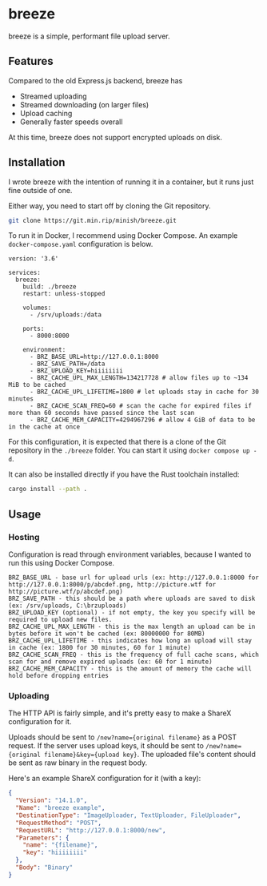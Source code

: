 # breeze
breeze is a simple, performant file upload server.

## Features
Compared to the old Express.js backend, breeze has
- Streamed uploading
- Streamed downloading (on larger files)
- Upload caching
- Generally faster speeds overall

At this time, breeze does not support encrypted uploads on disk.

## Installation
I wrote breeze with the intention of running it in a container, but it runs just fine outside of one.

Either way, you need to start off by cloning the Git repository.
```bash
git clone https://git.min.rip/minish/breeze.git
```

To run it in Docker, I recommend using Docker Compose. An example `docker-compose.yaml` configuration is below.
```
version: '3.6'

services:
  breeze:
    build: ./breeze
    restart: unless-stopped

    volumes:
      - /srv/uploads:/data

    ports:
      - 8000:8000

    environment:
      - BRZ_BASE_URL=http://127.0.0.1:8000
      - BRZ_SAVE_PATH=/data
      - BRZ_UPLOAD_KEY=hiiiiiiii
      - BRZ_CACHE_UPL_MAX_LENGTH=134217728 # allow files up to ~134 MiB to be cached
      - BRZ_CACHE_UPL_LIFETIME=1800 # let uploads stay in cache for 30 minutes
      - BRZ_CACHE_SCAN_FREQ=60 # scan the cache for expired files if more than 60 seconds have passed since the last scan
      - BRZ_CACHE_MEM_CAPACITY=4294967296 # allow 4 GiB of data to be in the cache at once
```
For this configuration, it is expected that there is a clone of the Git repository in the `./breeze` folder. You can start it using `docker compose up -d`.

It can also be installed directly if you have the Rust toolchain installed:
```bash
cargo install --path .
```

## Usage
### Hosting
Configuration is read through environment variables, because I wanted to run this using Docker Compose.
```
BRZ_BASE_URL - base url for upload urls (ex: http://127.0.0.1:8000 for http://127.0.0.1:8000/p/abcdef.png, http://picture.wtf for http://picture.wtf/p/abcdef.png)
BRZ_SAVE_PATH - this should be a path where uploads are saved to disk (ex: /srv/uploads, C:\brzuploads)
BRZ_UPLOAD_KEY (optional) - if not empty, the key you specify will be required to upload new files.
BRZ_CACHE_UPL_MAX_LENGTH - this is the max length an upload can be in bytes before it won't be cached (ex: 80000000 for 80MB)
BRZ_CACHE_UPL_LIFETIME - this indicates how long an upload will stay in cache (ex: 1800 for 30 minutes, 60 for 1 minute)
BRZ_CACHE_SCAN_FREQ - this is the frequency of full cache scans, which scan for and remove expired uploads (ex: 60 for 1 minute)
BRZ_CACHE_MEM_CAPACITY - this is the amount of memory the cache will hold before dropping entries
```

### Uploading
The HTTP API is fairly simple, and it's pretty easy to make a ShareX configuration for it.

Uploads should be sent to `/new?name={original filename}` as a POST request. If the server uses upload keys, it should be sent to `/new?name={original filename}&key={upload key}`. The uploaded file's content should be sent as raw binary in the request body.

Here's an example ShareX configuration for it (with a key):
```json
{
  "Version": "14.1.0",
  "Name": "breeze example",
  "DestinationType": "ImageUploader, TextUploader, FileUploader",
  "RequestMethod": "POST",
  "RequestURL": "http://127.0.0.1:8000/new",
  "Parameters": {
    "name": "{filename}",
    "key": "hiiiiiiii"
  },
  "Body": "Binary"
}
```
